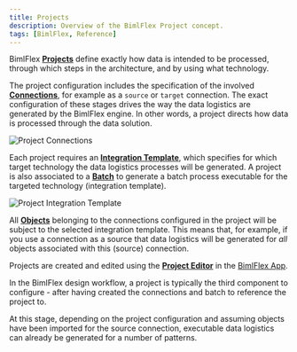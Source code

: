 ```yaml
---
title: Projects
description: Overview of the BimlFlex Project concept.
tags: [BimlFlex, Reference]
---
```

BimlFlex [**Projects**](./project-editor) define exactly how data is intended to be processed, through which steps in the architecture, and by using what technology.

The project configuration includes the specification of the involved [**Connections**](./connection-editor), for example as a `source` or `target` connection. The exact configuration of these stages drives the way the data logistics are generated by the BimlFlex engine. In other words, a project directs how data is processed through the data solution.

![Project Connections](/img/bimlflex/bfx-project-editor-connections.png "Project Connections")

Each project requires an [**Integration Template**](../reference-documentation/metadata-static-values#integration-templates), which specifies for which target technology the data logistics processes will be generated. A project is also associated to a [**Batch**](./batches) to generate a batch process executable for the targeted technology (integration template).

![Project Integration Template](/img/bimlflex/bfx-project-editor-integration-template.png "Project Integration Template")

All [**Objects**](./object-editor) belonging to the connections configured in the project will be subject to the selected integration template. This means that, for example, if you use a connection as a source that data logistics will be generated for _all_ objects associated with this (source) connection.

Projects are created and edited using the [**Project Editor**](./project-editor) in the [BimlFlex App](./index).

In the BimlFlex design workflow, a project is typically the third component to configure - after having created the connections and batch to reference the project to.

At this stage, depending on the project configuration and assuming objects have been imported for the source connection, executable data logistics can already be generated for a number of patterns.
